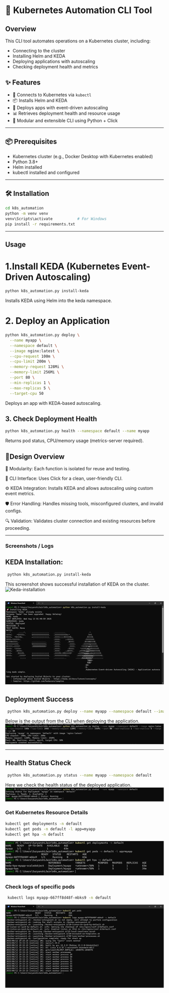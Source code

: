# 🚀 Kubernetes Automation CLI Tool

## Overview
This CLI tool automates operations on a Kubernetes cluster, including:

- Connecting to the cluster
- Installing Helm and KEDA
- Deploying applications with autoscaling
- Checking deployment health and metrics

## ✨ Features
- 🔧 Connects to Kubernetes via `kubectl`
- 📦 Installs Helm and KEDA
- 🚀 Deploys apps with event-driven autoscaling
- 📊 Retrieves deployment health and resource usage
- 🧱 Modular and extensible CLI using Python + Click

---

## 📦 Prerequisites

- Kubernetes cluster (e.g., Docker Desktop with Kubernetes enabled)
- Python 3.8+
- Helm installed
- kubectl installed and configured

---

## 🛠️ Installation

```bash
cd k8s_automation
python -m venv venv
venv\Scripts\activate           # For Windows
pip install -r requirements.txt
```
---

## Usage
# 1.Install KEDA (Kubernetes Event-Driven Autoscaling)
```bash
python k8s_automation.py install-keda
```
Installs KEDA using Helm into the keda namespace.

# 2. Deploy an Application

```bash
python k8s_automation.py deploy \
  --name myapp \
  --namespace default \
  --image nginx:latest \
  --cpu-request 100m \
  --cpu-limit 200m \
  --memory-request 128Mi \
  --memory-limit 256Mi \
  --port 80 \
  --min-replicas 1 \
  --max-replicas 5 \
  --target-cpu 50
 ```
 Deploys an app with KEDA-based autoscaling.
 ## 3. Check Deployment Health
 ```bash 
 python k8s_automation.py health --namespace default --name myapp
 ```
 Returns pod status, CPU/memory usage (metrics-server required).

## 🧩Design Overview

🧱 Modularity:
Each function is isolated for reuse and testing.

🔘 CLI Interface:
Uses Click for a clean, user-friendly CLI.

⚙️ KEDA Integration:
Installs KEDA and allows autoscaling using custom event metrics.

🛡️ Error Handling:
Handles missing tools, misconfigured clusters, and invalid configs.

🔍 Validation:
Validates cluster connection and existing resources before proceeding.

---

### Screenshots / Logs

## KEDA Installation:
```bash 
 python k8s_automation.py install-keda
 ```
This screenshot shows successful installation of KEDA on the cluster.
<img width="1920" height="1008" alt="Keda-installation" src="https://github.com/user-attachments/assets/b8fd4bb9-3640-43a6-8d2b-7dbbc86a6345" />

![KEDA Installation](./Screenshots/keda-installation.png)
---

## Deployment Success
```bash
 python k8s_automation.py deploy --name myapp --namespace default --image nginx:latest --cpu-request 100m --cpu-limit 200m --memory-request 128Mi --memory-limit 256Mi --port 80 --min-replicas 1 --max-replicas 5 --target-cpu 50
```
Below is the output from the CLI when deploying the application.
![Deployment Success](./screenshots/deployment-success.png)

---

##  Health Status Check
``` bash 
 python k8s_automation.py status --name myapp --namespace default
```
Here we check the health status of the deployed application.
![Health Check](./screenshots/health-check.png)


### Get Kubernetes Resource Details
``` bash
kubectl get deployments -n default
kubectl get pods -n default -l app=myapp
kubectl get hpa -n default
```
![Resouces](./screenshots/resources.png)

###  Check logs of specific pods
```bash
 kubectl logs myapp-667ff8d48f-mbks9 -n default
 ```

![Pod Logs](./screenshots/logs.png)
